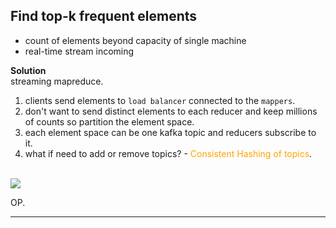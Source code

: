 ## Find top-k frequent elements

- count of elements beyond capacity of single machine
- real-time stream incoming

**Solution** <br>
streaming mapreduce. <br>
1. clients send elements to ```load balancer``` connected to the ```mappers```.
2. don't want to send distinct elements to each reducer and keep millions of counts so partition the element space. 
3. each element space can be one kafka topic and reducers subscribe to it. 
4. what if need to add or remove topics? - <font color="orange">Consistent Hashing of topics</font>. <br>
<br>

<img src="/Users/rajat_mac/Documents/SomethingNewDaily/images/topk.png">

OP.

***